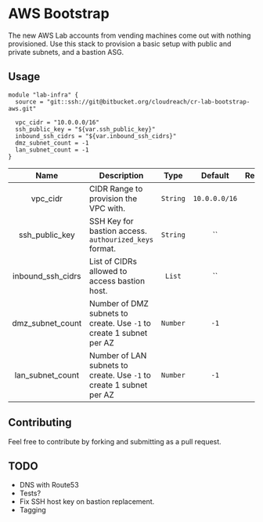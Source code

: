 # AWS Bootstrap

The new AWS Lab accounts from vending machines come out with nothing provisioned. Use this stack to provision a basic setup with public and private subnets, and a bastion ASG.

## Usage
```
module "lab-infra" {
  source = "git::ssh://git@bitbucket.org/cloudreach/cr-lab-bootstrap-aws.git"

  vpc_cidr = "10.0.0.0/16"
  ssh_public_key = "${var.ssh_public_key}"
  inbound_ssh_cidrs = "${var.inbound_ssh_cidrs}"
  dmz_subnet_count = -1
  lan_subnet_count = -1
}

```
|Name|Description|Type|Default|Required|
|:--:|-----------|:--:|:-----:|:------:|
| vpc_cidr | CIDR Range to provision the VPC with. | `String` | `10.0.0.0/16` | no |
| ssh_public_key | SSH Key for bastion access. `authourized_keys` format. | `String` | `` | yes |
| inbound_ssh_cidrs | List of CIDRs allowed to access bastion host. | `List` | `` | no |
| dmz_subnet_count | Number of DMZ subnets to create. Use `-1` to create 1 subnet per AZ | `Number` | `-1` | no|
| lan_subnet_count | Number of LAN subnets to create. Use `-1` to create 1 subnet per AZ | `Number` | `-1` | no|


## Contributing
Feel free to contribute by forking and submitting as a pull request.

## TODO
* DNS with Route53
* Tests?
* Fix SSH host key on bastion replacement.
* Tagging
